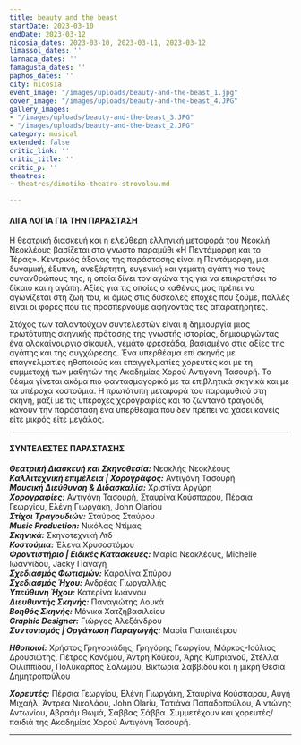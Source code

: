 ```yaml
---
title: beauty and the beast
startDate: 2023-03-10
endDate: 2023-03-12
nicosia_dates: 2023-03-10, 2023-03-11, 2023-03-12
limassol_dates: ''
larnaca_dates: ''
famagusta_dates: ''
paphos_dates: ''
city: nicosia
event_image: "/images/uploads/beauty-and-the-beast_1.jpg"
cover_image: "/images/uploads/beauty-and-the-beast_4.JPG"
gallery_images:
- "/images/uploads/beauty-and-the-beast_3.JPG"
- "/images/uploads/beauty-and-the-beast_2.JPG"
category: musical
extended: false
critic_link: ''
critic_title: ''
critic_p: ''
theatres:
- theatres/dimotiko-theatro-strovolou.md

---
```

#### ΛΙΓΑ ΛΟΓΙΑ ΓΙΑ ΤΗΝ ΠΑΡΑΣΤΑΣΗ

Η θεατρική διασκευή και η ελεύθερη ελληνική μεταφορά του Νεοκλή Νεοκλέους βασίζεται στο γνωστό παραμύθι «H Πεντάμορφη και το Τέρας». Κεντρικός άξονας της παράστασης είναι η Πεντάμορφη, μια δυναμική, έξυπνη, ανεξάρτητη, ευγενική και γεμάτη αγάπη για τους συνανθρώπους της, η οποία δίνει τον αγώνα της για να επικρατήσει το δίκαιο και η αγάπη. Αξίες για τις οποίες ο καθένας μας πρέπει να αγωνίζεται στη ζωή του, κι όμως στις δύσκολες εποχές που ζούμε, πολλές είναι οι φορές που τις προσπερνούμε αφήνοντάς τες απαρατήρητες.

Στόχος των ταλαντούχων συντελεστών είναι η δημιουργία μιας πρωτότυπης σκηνικής πρότασης της γνωστής ιστορίας, δημιουργώντας ένα ολοκαίνουργιο σίκουελ, γεμάτο φρεσκάδα, βασισμένο στις αξίες της αγάπης και της συγχώρεσης. Ένα υπερθέαμα επί σκηνής με επαγγελματίες ηθοποιούς και επαγγελματίες χορευτές και με τη συμμετοχή των μαθητών της Ακαδημίας Χορού Αντιγόνη Τασουρή. Το θέαμα γίνεται ακόμα πιο φαντασμαγορικό με τα επιβλητικά σκηνικά και με τα υπέροχα κοστούμια. Η πρωτότυπη μεταφορά του παραμυθιού στη σκηνή, μαζί με τις υπέροχες χορογραφίες και το ζωντανό τραγούδι, κάνουν την παράσταση ένα υπερθέαμα που δεν πρέπει να χάσει κανείς είτε μικρός είτε μεγάλος.

***

#### ΣΥΝΤΕΛΕΣΤΕΣ ΠΑΡΑΣΤΑΣΗΣ

**_Θεατρική Διασκευή και Σκηνοθεσία:_** Νεοκλής Νεοκλέους  
**_Καλλιτεχνική επιμέλεια | Χορογράφος:_** Αντιγόνη Τασουρή  
**_Μουσική Διεύθυνση & Διδασκαλία:_** Χριστίνα Αργύρη  
**_Χορογραφίες:_** Αντιγόνη Τασουρή, Σταυρίνα Κούσπαρου, Πέρσια Γεωργίου, Ελένη Γιωργάκη, John Olariou  
**_Στίχοι Tραγουδιών:_** Σταύρος Σταύρου  
**_Music Production:_** Νικόλας Ντίμας  
**_Σκηνικά:_** Σκηνοτεχνική Λτδ  
**_Κοστούμια:_** Έλενα Xρυσοστόμου  
**_Φροντιστήριο | Ειδικές Κατασκευές:_** Μαρία Νεοκλέους, Μichelle Ιωαννίδου, Jacky Παναγή  
**_Σχεδιασμός Φωτισμών:_** Καρολίνα Σπύρου  
**_Σχεδιασμός Ήχου:_** Ανδρέας Γιωργαλλής  
**_Υπεύθυνη Ήχου:_** Κατερίνα Ιωάννου  
**_Διευθυντής Σκηνής:_** Παναγιώτης Λουκά  
**_Βοηθός Σκηνής:_** Μόνικα Χατζηβασιλείου  
**_Graphic Designer:_** Γιώργος Αλεξάνδρου  
**_Συντονισμός | Οργάνωση Παραγωγής:_** Μαρία Παπαπέτρου

**_Ηθοποιοί:_** Χρήστος Γρηγοριάδης, Γρηγόρης Γεωργίου, Μάρκος-Ιούλιος Δρουσιώτης, Πέτρος Κονόμου, Άντρη Κούκου, Άρης Κυπριανού, Στέλλα Φιλιππίδου, Πολύκαρπος Σολωμού, Βικτώρια Σαββίδου και η μικρή Θέσια Δημητροπούλου

**_Χορευτές:_** Πέρσια Γεωργίου, Ελένη Γιωργάκη, Σταυρίνα Κούσπαρου, Αυγή Μιχαήλ, Άντρεα Νικολάου, John Olariu, Τατιάνα Παπαδοπούλου, A ντώνης Αντωνίου, Αβραάμ Θωμά, Σάββας Σάββα. Συμμετέχουν και χορευτές/παιδιά της Ακαδημίας Χορού Αντιγόνη Τασουρή.

***